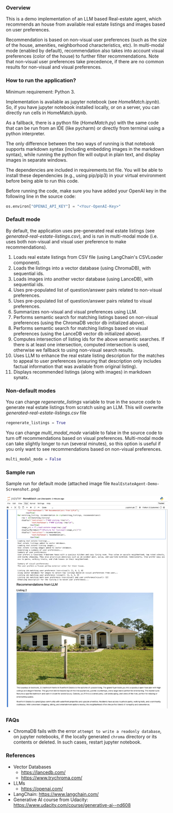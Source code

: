 ### Overview

This is a demo implementation of an LLM based Real-estate agent, 
which recommends an house from available real estate listings and images 
based on user preferences.

Recommendation is based on non-visual user preferences (such as the
size of the house, amenities, neighborhood characteristics, etc). 
In multi-modal mode (enabled by default), recommendation also takes 
into account visual preferences (color of the house) to further filter
recommendations. Note that non-visual user preferences take precedence,
if there are no common results for non-visual and visual preferences.

### How to run the application?

Minimum requirement: Python 3.

Implementation is available as jupyter notebook (see *HomeMatch.ipynb*). So,
if you have jupyter notebook installed locally, or on a server, you
can directly run cells in HomeMatch.ipynb.

As a fallback, there is a python file (*HomeMatch.py*) with the same code 
that can be run from an IDE (like pycharm) or directly from terminal 
using a python interpreter. 

The only difference between the two ways of running is that notebook 
supports markdown syntax (including embedding images in the markdown syntax), 
while running the python file will output in plain text, and display images
in separate windows.

The dependencies are included in requirements.txt file. You will be able
to install these dependencies (e.g., using pip/pip3) in your virtual
environment before being able to run this code.

Before running the code, make sure you have added your OpenAI key in the \
following line in the source code:

```python
os.environ["OPENAI_API_KEY"] = "<Your-OpenAI-Key>"
```

### Default mode

By default, the application uses pre-generated real estate listings 
(see *generated-real-estate-listings.csv*), and 
is run in multi-modal mode (i.e. uses both non-visual and visual user preference
to make recommendations).

1. Loads real estate listings from CSV file (using LangChain's CSVLoader component).
2. Loads the listings into a vector database (using ChromaDB), with sequential ids.
3. Loads images into another vector database (using LanceDB), with sequential ids.
4. Uses pre-populated list of question/answer pairs related to non-visual preferences.
5. Uses pre-populated list of question/answer pairs related to visual preferences.
6. Summarizes non-visual and visual preferences using LLM.
7. Performs semantic search for matching listings based on non-visual preferences (using the ChromaDB vector db initialized above).
8. Performs semantic search for matching listings based on visual preferences (using the LanceDB vector db initialized above).
9. Computes intersection of listing ids for the above semantic searches. If there is at least one intersection, computed intersection is used, otherwise we fallback to using non-visual search results.
10. Uses LLM to enhance the real estate listing description for the matches to appeal to user preferences (ensuring that description only includes factual information that was available from original listing).
11. Displays recommended listings (along with images) in markdown synatx.

### Non-default modes

You can change *regenerate_listings* variable to true in the source code to generate real estate listings from scratch using an LLM.
This will overwrite *generated-real-estate-listings.csv* file

```python
regenerate_listings = True
```

You can change *multi_modal_mode* variable to false in the source code to turn off recommendations based on visual preferences.
Multi-modal mode can take slightly longer to run (several minutes), so this option is useful if you only want to see 
recommendations based on non-visual preferences.

```python
multi_modal_mode = False
```

### Sample run

Sample run for default mode (attached image file `RealEstateAgent-Demo-Screenshot.png`)

![](RealEstateAgent-Demo-Screenshot.png)

### FAQs

* ChromaDB fails with the error `attempt to write a readonly database`,  on jupyter notebooks, if
the locally generated `chroma` directory or its contents or deleted. In such cases, restart jupyter
notebook.

### References

* Vector Databases
  * https://lancedb.com/
  * https://www.trychroma.com/
* LLMs
  * https://openai.com/
* LangChain: https://www.langchain.com/
* Generative AI course from Udacity: https://www.udacity.com/course/generative-ai--nd608